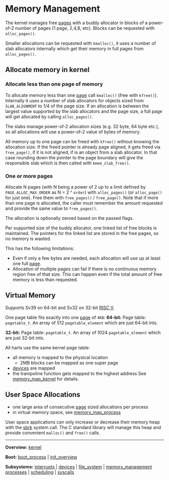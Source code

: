# Memory Management


The kernel manages free [pages](page.md) with a buddy allocator in blocks of a power-of-2 number of pages (1 page, 2,4,8, etc). Blocks can be requested with `alloc_pages()`.

Smaller allocations can be requested with `kmalloc()`, it uses a number of slab allocators internally which get their memory in full pages from `alloc_pages()`.

## Allocate memory in kernel

### Allocate less than one page of memory

To allocate memory less than one [page](page.md) call `kmalloc()` (free with `kfree()`). Internally it uses a number of slab allocators for objects sized from `SLAB_ALIGNMENT` to 1/4 of the page size. If an allocation is between the largest value supported by the slab allocators and the page size, a full page will get allocated by calling `alloc_pages()`.

The slabs manage power-of-2 allocation sizes (e.g. 32 byte, 64 byte etc.), so all allocations will use a power-of-2 value of bytes of memory. 

All memory up to one page can be freed with `kfree()` without knowing the allocation size. If the freed pointer is already page aligned, it gets freed via `free_page()`, if it is not aligned, if is an object from a slab allocator. In that case rounding down the pointer to the page boundary will give the responsible slab which is then called with `kmem_slab_free()`.

### One or more pages

Allocate N pages (with N being a power of 2 up to a limit defined by `PAGE_ALLOC_MAX_ORDER` as N = 2 ^ `order`) with `alloc_pages()` (or `alloc_page()` for just one). Free them with `free_pages()` / `free_page()`. Note that if more than one page is allocated, the caller must remember the amount requested and provide the same value to `free_pages()`.

The allocation is optionally zeroed based on the passed flags.

Per supported size of the buddy allocator, one linked list of free blocks is maintained. The pointers for the linked list are stored in the free pages, so no memory is wasted.

This has the following limitations:
- Even if only a few bytes are needed, each allocation will use up at least one full [page](page.md).
- Allocation of multiple pages can fail if there is no continuous memory region free of that size. This can happen even if the total amount of free memory is less than requested.


## Virtual Memory

Supports Sv39 on 64-bit and Sv32 on 32-bit [RISC V](../../riscv/RISCV.md).

One page table fits exactly into one [page](page.md) of `4KB`:
**64-bit:**
Page table: `pagetable_t`. An array of 512 `pagetable_element` which are just 64-bit ints.

**32-bit:**
Page table: `pagetable_t`. An array of 1024 `pagetable_element` which are just 32-bit ints.


All harts use the same kernel page table:
- all memory is mapped to the physical location
	- 2MB blocks can be mapped as one super page
- [devices](../devices/devices.md) are mapped
- the trampoline function gets mapped to the highest address
See [memory_map_kernel](memory_map_kernel.md) for details.


## User Space Allocations

- one large area of consecutive [page](page.md) sized allocations per process
- in virtual memory space, see [memory_map_process](memory_map_process.md)

User space applications can only increase or decrease their memory heap with the [sbrk](../syscalls/sbrk.md) system call. The C standard library will manage this heap and provide convenient `malloc()` and `free()` calls.


---
**Overview:** [kernel](../kernel.md)

**Boot:** [boot_process](../overview/boot_process.md) | [init_overview](../overview/init_overview.md)

**Subsystems:** [interrupts](interrupts.md) | [devices](../devices/devices.md) | [file_system](../file_system/file_system.md) | [memory_management](memory_management.md)
[processes](../processes/processes.md) | [scheduling](../processes/scheduling.md) | [syscalls](../syscalls/syscalls.md)
